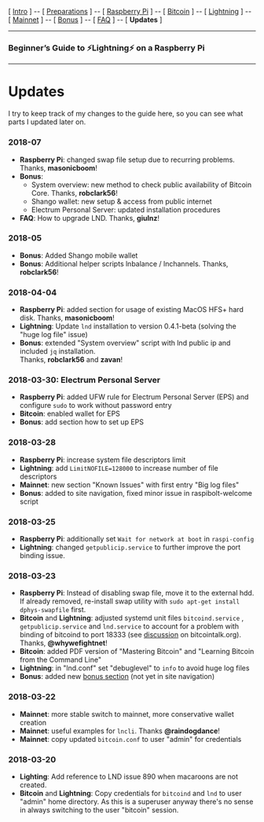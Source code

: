 [ [Intro](README.md) ] -- [ [Preparations](raspibolt_10_preparations.md) ] -- [ [Raspberry Pi](raspibolt_20_pi.md) ] -- [ [Bitcoin](raspibolt_30_bitcoin.md) ] -- [ [Lightning](raspibolt_40_lnd.md) ] -- [ [Mainnet](raspibolt_50_mainnet.md) ] -- [ [Bonus](raspibolt_60_bonus.md) ] -- [ [FAQ](raspibolt_faq.md) ] -- [ **Updates** ]

------

### Beginner’s Guide to ️⚡Lightning️⚡ on a Raspberry Pi

------

# Updates

I try to keep track of my changes to the guide here, so you can see what parts I updated later on.

### 2018-07

* **Raspberry Pi**: changed swap file setup due to recurring problems. Thanks, **masonicboom**!
* **Bonus**:  
  * System overview: new method to check public availability of Bitcoin Core. Thanks, **robclark56**!
  * Shango wallet: new setup & access from public internet  
  * Electrum Personal Server: updated installation procedures  
* **FAQ**: How to upgrade LND. Thanks, **giulnz**!

### 2018-05

* **Bonus**: Added Shango mobile wallet
* **Bonus**: Additional helper scripts lnbalance / lnchannels. Thanks, **robclark56**!

### 2018-04-04

* **Raspberry Pi**: added section for usage of existing MacOS HFS+ hard disk. Thanks, **masonicboom**!
* **Lightning**: Update `lnd` installation to version 0.4.1-beta (solving the "huge log file" issue)
* **Bonus**: extended "System overview" script with lnd public ip and included `jq` installation.   
  Thanks, **robclark56** and **zavan**!

### 2018-03-30: Electrum Personal Server

* **Raspberry Pi**: added UFW rule for Electrum Personal Server (EPS) and configure `sudo` to work without password entry
* **Bitcoin**: enabled wallet for EPS
* **Bonus**: add section how to set up EPS

### 2018-03-28

* **Raspberry Pi**: increase system file descriptors limit 
* **Lightning**: add `LimitNOFILE=128000` to increase number of file descriptors
* **Mainnet**: new section "Known Issues" with first entry "Big log files"
* **Bonus**: added to site navigation, fixed minor issue in raspibolt-welcome script

### 2018-03-25

* **Raspberry Pi**: additionally set `Wait for network at boot` in `raspi-config`
* **Lightning**: changed `getpublicip.service` to further improve the port binding issue.

### 2018-03-23

* **Raspberry Pi**: Instead of disabling swap file, move it to the external hdd. If already removed, re-install swap utility with `sudo apt-get install dphys-swapfile` first.
* **Bitcoin** and **Lightning**: adjusted systemd unit files `bitcoind.service` , `getpublicip.service` and `lnd.service` to account for a problem with binding of bitcoind to port 18333 (see [discussion](https://bitcointalk.org/index.php?topic=3179045.msg32917243#msg32917243) on bitcointalk.org). Thanks, **@whywefightnet**! 
* **Bitcoin**: added PDF version of "Mastering Bitcoin" and "Learning Bitcoin from the Command Line"
* **Lightning**: in "lnd.conf" set "debuglevel" to `info` to avoid huge log files
* **Bonus**: added new [bonus section](raspibolt_60_bonus.md) (not yet in site navigation)

### 2018-03-22

* **Mainnet**: more stable switch to mainnet, more conservative wallet creation
* **Mainnet**: useful examples for `lncli`. Thanks **@raindogdance**!
* **Mainnet**: copy updated `bitcoin.conf` to user "admin" for credentials

### 2018-03-20

* **Lighting**: Add reference to LND issue 890 when macaroons are not created. 
* **Bitcoin** and **Lightning**: Copy credentials for `bitcoind` and `lnd` to user "admin" home directory. As this is a superuser anyway there's no sense in always switching to the user "bitcoin" session.
